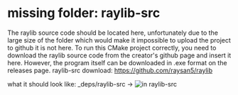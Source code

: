 # missing folder: raylib-src
The raylib source code should be located here,
unfortunately due to the large size of the folder which would make it impossible to upload the project to github it is not here.
To run this CMake project correctly, you need to download the raylib source code from the creator's github page and insert it here.
However, the program itself can be downloaded in .exe format on the releases page.
raylib-src download: https://github.com/raysan5/raylib

what it should look like: _deps/raylib-src ->
![in raylib-src](https://github.com/dazaizer0/sol-game_of_life/assets/60112867/afae535b-c6ab-4922-85a5-137634d45ac2)
